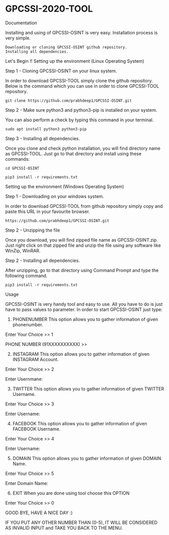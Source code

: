 # GPCSSI-2020-TOOL

Documentation  

Installing and using of GPCSSI-OSINT is very easy. Installation process is very simple.

    Downloading or cloning GPCSSI-OSINT github repository.
    Installing all dependencies.

Let's Begin !!
Setting up the environment (Linux Operating System)

Step 1 - Cloning GPCSSI-OSINT on your linux system.

In order to download GPCSSI-TOOL simply clone the github repository. Below is the command which you can use in order to clone GPCSSI-TOOL repository.

```git clone https://github.com/prabhdeep1/GPCSSI-OSINT.git```

Step 2 - Make sure python3 and python3-pip is installed on your system.

You can also perform a check by typing this command in your terminal.

```sudo apt install python3 python3-pip```

Step 3 - Installing all dependencies.

Once you clone and check python installation, you will find directory name as GPCSSI-TOOL. Just go to that directory and install using these commands:

```cd GPCSSI-OSINT``` 

``` pip3 install -r requirements.txt ```

Setting up the environment (Windows Operating System)

Step 1 - Downloading  on your windows system.

In order to download GPCSSI-TOOL from github repository simply copy and paste this URL in your favourite browser.

```https://github.com/prabhdeep1/GPCSSI-OSINT.git```

Step 2 - Unzipping the file

Once you download, you will find zipped file name as GPCSSI-OSINT.zip. Just right click on that zipped file and unzip the file using any software like WinZip, WinRAR.

Step 2 - Installing all dependencies.

After unzipping, go to that directory using Command Prompt and type the following command.

```pip3 install -r requirements.txt```

Usage

GPCSSI-OSINT is very handy tool and easy to use. All you have to do is just have to pass values to parameter. In order to start GPCSSI-OSINT just type:

1. PHONENUMBER
This option allows you to gather information of given phonenumber.

Enter Your Choice >> 1

PHONE NUMBER (91XXXXXXXXXX) >>

2. INSTAGRAM
This option allows you to gather information of given INSTAGRAM Account.

Enter Your Choice >> 2

Enter Usernmane: 

3. TWITTER
This option allows you to gather information of given TWITTER Username.

Enter Your Choice >> 3

Enter Username:

4. FACEBOOK
This option allows you to gather information of given FACEBOOK Username.

Enter Your Choice >> 4

Enter Username:

5. DOMAIN
This option allows you to gather information of given DOMAIN Name.

Enter Your Choice >> 5

Enter Domain Name:

6. EXIT
When you are done using tool choose this OPTION

Enter Your Choice >> 0

GOOD BYE, HAVE A NICE DAY :)

IF YOU PUT ANY OTHER NUMBER THAN (0-5), IT WILL BE CONSIDERED AS INVALID INPUT and TAKE YOU BACK TO THE MENU.




